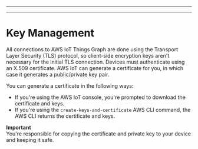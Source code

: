 --------

--------

# Key Management<a name="key-management"></a>

All connections to AWS IoT Things Graph are done using the Transport Layer Security \(TLS\) protocol, so client\-side encryption keys aren't necessary for the initial TLS connection\. Devices must authenticate using an X\.509 certificate\. AWS IoT can generate a certificate for you, in which case it generates a public/private key pair\. 

You can generate a certificate in the following ways:
+ If you're using the AWS IoT console, you're prompted to download the certificate and keys\. 
+ If you're using the `create-keys-and-certificate` AWS CLI command, the AWS CLI returns the certificate and keys\.

**Important**  
You're responsible for copying the certificate and private key to your device and keeping it safe\.